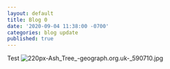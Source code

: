 ```yaml
---
layout: default
title: Blog 0
date: '2020-09-04 11:38:00 -0700'
categories: blog update
published: true
---
```

Test ![220px-Ash_Tree_-_geograph.org.uk_-_590710.jpg]({{site.baseurl}}/_posts/220px-Ash_Tree_-_geograph.org.uk_-_590710.jpg)
